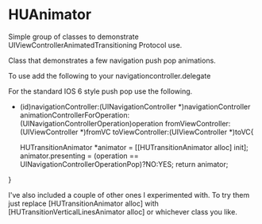 HUAnimator
==========

Simple group of classes to demonstrate UIViewControllerAnimatedTransitioning Protocol use.

Class that demonstrates a few navigation push pop animations.
 
To use add the following to your navigationcontroller.delegate
 
For the standard IOS 6 style push pop use the following.

- (id<UIViewControllerAnimatedTransitioning>)navigationController:(UINavigationController *)navigationController animationControllerForOperation:(UINavigationControllerOperation)operation fromViewController:(UIViewController *)fromVC toViewController:(UIViewController *)toVC{
    
    HUTransitionAnimator *animator = [[HUTransitionAnimator alloc] init];
    animator.presenting = (operation == UINavigationControllerOperationPop)?NO:YES;
    return animator;
    
}
 
I've also included a couple of other ones I experimented with.  To try them just replace [HUTransitionAnimator alloc] with [HUTransitionVerticalLinesAnimator alloc] or whichever class you like.
